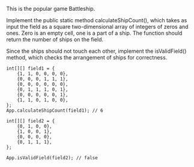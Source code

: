 This is the popular game Battleship.

Implement the public static method calculateShipCount(),
which takes as input the field as a square two-dimensional array of integers of zeros and ones.
Zero is an empty cell, one is a part of a ship. The function should return the number of ships on the field.

Since the ships should not touch each other, implement the isValidField() method, which checks the arrangement of
ships for correctness.
```
int[][] field1 = {
    {1, 1, 0, 0, 0, 0},
    {0, 0, 0, 1, 1, 1},
    {0, 0, 0, 0, 0, 0},
    {0, 1, 1, 1, 0, 1},
    {0, 0, 0, 0, 0, 1},
    {1, 1, 0, 1, 0, 0},
};
App.calculateShipCount(field1); // 6

int[][] field2 = {
    {0, 1, 0, 0},
    {1, 0, 0, 1},
    {0, 0, 0, 0},
    {0, 1, 1, 1},
};

App.isValidField(field2); // false
